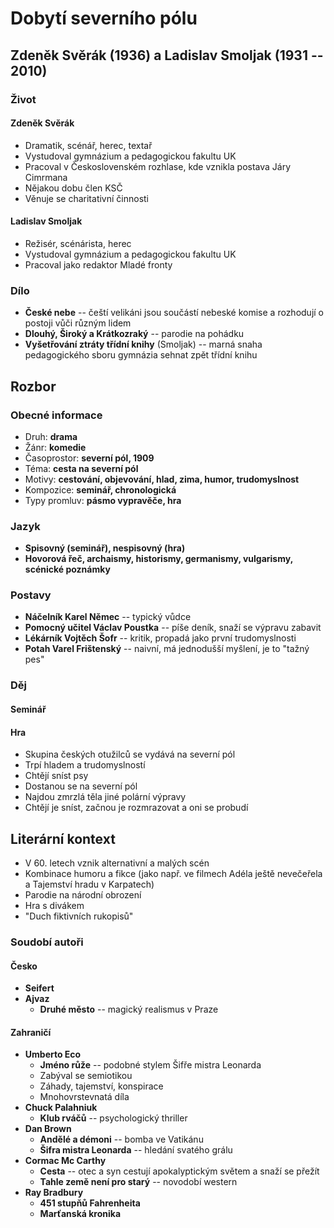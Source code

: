 # Dobytí severního pólu

## Zdeněk Svěrák (1936) a Ladislav Smoljak (1931 -- 2010)

### Život

#### Zdeněk Svěrák

- Dramatik, scénář, herec, textař
- Vystudoval gymnázium a pedagogickou fakultu UK
- Pracoval v Československém rozhlase, kde vznikla postava Járy Cimrmana
- Nějakou dobu člen KSČ
- Věnuje se charitativní činnosti

#### Ladislav Smoljak

- Režisér, scénárista, herec
- Vystudoval gymnázium a pedagogickou fakultu UK
- Pracoval jako redaktor Mladé fronty

### Dílo

- **České nebe** -- čeští velikáni jsou součástí nebeské komise a rozhodují o
  postoji vůči různým lidem
- **Dlouhý, Široký a Krátkozraký** -- parodie na pohádku
- **Vyšetřování ztráty třídní knihy** (Smoljak) -- marná snaha pedagogického
  sboru gymnázia sehnat zpět třídní knihu

## Rozbor

### Obecné informace

- Druh: **drama**
- Žánr: **komedie**
- Časoprostor: **severní pól, 1909**
- Téma: **cesta na severní pól**
- Motivy: **cestování, objevování, hlad, zima, humor, trudomyslnost**
- Kompozice: **seminář, chronologická**
- Typy promluv: **pásmo vypravěče, hra**

### Jazyk

- **Spisovný (seminář), nespisovný (hra)**
- **Hovorová řeč, archaismy, historismy, germanismy, vulgarismy, scénické poznámky**

### Postavy

- **Náčelník Karel Němec** -- typický vůdce
- **Pomocný učitel Václav Poustka** -- píše deník, snaží se výpravu zabavit
- **Lékárník Vojtěch Šofr** -- kritik, propadá jako první trudomyslnosti
- **Potah Varel Frištenský** -- naivní, má jednodušší myšlení, je to "tažný pes"

### Děj

#### Seminář

#### Hra

- Skupina českých otužilců se vydává na severní pól
- Trpí hladem a trudomyslností
- Chtějí sníst psy
- Dostanou se na severní pól
- Najdou zmrzlá těla jiné polární výpravy
- Chtějí je sníst, začnou je rozmrazovat a oni se probudí

## Literární kontext

- V 60. letech vznik alternativní a malých scén
- Kombinace humoru a fikce (jako např. ve filmech Adéla ještě nevečeřela a
  Tajemství hradu v Karpatech)
- Parodie na národní obrození
- Hra s divákem
- "Duch fiktivních rukopisů"

### Soudobí autoři

#### Česko

- **Seifert**
- **Ajvaz**
  - **Druhé město** -- magický realismus v Praze

#### Zahraničí

- **Umberto Eco**
  - **Jméno růže** -- podobné stylem Šifře mistra Leonarda
  - Zabýval se semiotikou
  - Záhady, tajemství, konspirace
  - Mnohovrstevnatá díla
- **Chuck Palahniuk**
  - **Klub rváčů** -- psychologický thriller
- **Dan Brown**
  - **Andělé a démoni** -- bomba ve Vatikánu
  - **Šifra mistra Leonarda** -- hledání svatého grálu
- **Cormac Mc Carthy**
  - **Cesta** -- otec a syn cestují apokalyptickým světem a snaží se přežít
  - **Tahle země není pro starý** -- novodobí western
- **Ray Bradbury**
  - **451 stupňů Fahrenheita**
  - **Marťanská kronika**
